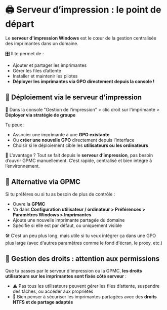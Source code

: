 # **🖨️ Serveur d’impression : le point de départ**

Le **serveur d'impression Windows** est le cœur de la gestion centralisée des imprimantes dans un domaine.

🎛️ Il te permet de :

- Ajouter et partager les imprimantes
- Gérer les files d’attente
- Installer et maintenir les pilotes
- **Déployer les imprimantes via GPO directement depuis la console !**



## **🎯 Déploiement via le serveur d'impression**

📍 Dans la console "Gestion de l'impression" > clic droit sur l'imprimante > **Déployer via stratégie de groupe**

Tu peux :

- Associer une imprimante à une **GPO existante**
- Ou **créer une nouvelle GPO** directement depuis l’interface
- Choisir si le déploiement cible les **utilisateurs ou les ordinateurs**

🧠 L'avantage ? Tout se fait depuis le **serveur d’impression**, pas besoin d’ouvrir GPMC manuellement. C’est rapide, centralisé et bien intégré à l’environnement.



## **🧩 Alternative via GPMC**

Si tu préfères ou si tu as besoin de plus de contrôle :

- Ouvre la **GPMC**
- Va dans **Configuration utilisateur / ordinateur > Préférences > Paramètres Windows > Imprimantes**
- Ajoute une nouvelle imprimante partagée du domaine
- Spécifie si elle est par défaut, ou uniquement visible

🛠️ C’est un peu plus long, mais utile si tu veux intégrer ça dans une GPO plus large (avec d'autres paramètres comme le fond d'écran, le proxy, etc.)



## **🔐 Gestion des droits : attention aux permissions**

Que tu passes par le serveur d'impression ou la GPMC, **les droits utilisateurs sur les imprimantes sont fixés côté serveur** :

- ⚠️ Pas tous les utilisateurs peuvent gérer les files d’attente, suspendre des tâches, ou accéder aux propriétés
- 🔐 Bien penser à sécuriser les imprimantes partagées avec des **droits NTFS et de partage adaptés**

